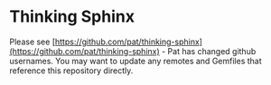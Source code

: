 Thinking Sphinx
===============

Please see [https://github.com/pat/thinking-sphinx](https://github.com/pat/thinking-sphinx) - Pat has changed github usernames. You may want to update any remotes and Gemfiles that reference this repository directly.